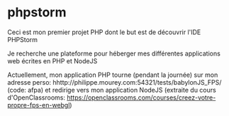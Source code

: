 # phpstorm
Ceci est mon premier projet PHP dont le but est de découvrir l'IDE PHPStorm

Je recherche une plateforme pour héberger mes différentes applications web écrites en PHP et NodeJS

Actuellement, mon application PHP tourne (pendant la journée) sur mon adresse perso: hhttp://philippe.mourey.com:54321/tests/babylonJS_FPS/ (code: afpa) et redirige vers mon application NodeJS (extraite du cours d'OpenClassrooms: https://openclassrooms.com/courses/creez-votre-propre-fps-en-webgl)
